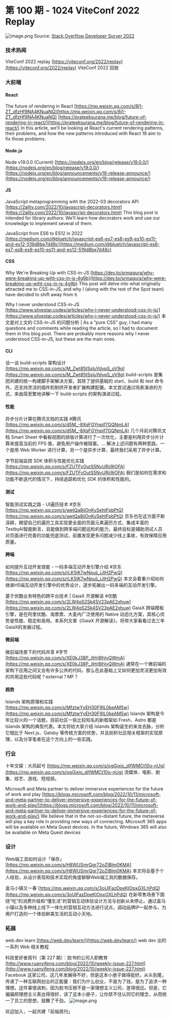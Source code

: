# 第 100 期 - 1024 ViteConf 2022 Replay
![image.png](https://cdn.nlark.com/yuque/0/2022/png/85771/1666542064145-2bf69efa-0cdd-4fef-a381-320cb3b11ee3.png#clientId=uad39d785-5bb9-4&crop=0&crop=0&crop=1&crop=1&errorMessage=unknown%20error&from=paste&height=573&id=ub8e359c2&margin=%5Bobject%20Object%5D&name=image.png&originHeight=1694&originWidth=1242&originalType=binary&ratio=1&rotation=0&showTitle=false&size=452455&status=error&style=none&taskId=u9305e6b8-f6c5-46b4-b65e-49450db5b1f&title=&width=420)
Source: [Stack Overflow Developer Surver 2022](https://survey.stackoverflow.co/2022/#section-most-popular-technologies-web-frameworks-and-technologies)
### 技术热闻
ViteConf 2022 replay
[https://viteconf.org/2022/replay](https://viteconf.org/2022/replay)
ViteConf 2022 回放

### 大前端
#### React
The future of rendering in React
[https://mp.weixin.qq.com/s/8j1-ZT_dfzHf9NA4KNuaNQ](https://mp.weixin.qq.com/s/8j1-ZT_dfzHf9NA4KNuaNQ)
[https://prateeksurana.me/blog/future-of-rendering-in-react/](https://prateeksurana.me/blog/future-of-rendering-in-react/)
In this article, we’ll be looking at React's current rendering patterns, their problems, and how the new patterns introduced with React 18 aim to fix those problems.

#### Node.js
Node v19.0.0 (Current)
[https://nodejs.org/en/blog/release/v19.0.0/](https://nodejs.org/en/blog/release/v19.0.0/)
[https://nodejs.org/en/blog/announcements/v19-release-announce/](https://nodejs.org/en/blog/announcements/v19-release-announce/)

#### JS
JavaScript metaprogramming with the 2022-03 decorators API
[https://2ality.com/2022/10/javascript-decorators.html](https://2ality.com/2022/10/javascript-decorators.html)
This blog post is intended for library authors: We’ll learn how decorators work and use our knowledge to implement several of them.

JavaScript from ES6 to ES12 in 2022
[https://medium.com/@bluetch/javascript-es6-es7-es8-es9-es10-es11-and-es12-519d8be7d48c](https://medium.com/@bluetch/javascript-es6-es7-es8-es9-es10-es11-and-es12-519d8be7d48c)

#### CSS
Why We're Breaking Up with CSS-in-JS
[https://dev.to/srmagura/why-were-breaking-up-wiht-css-in-js-4g9b](https://dev.to/srmagura/why-were-breaking-up-wiht-css-in-js-4g9b)
This post will delve into what originally attracted me to CSS-in-JS, and why I (along with the rest of the Spot team) have decided to shift away from it.

Why I never understood CSS-in-JS
[https://www.silvestar.codes/articles/why-i-never-understood-css-in-js/](https://www.silvestar.codes/articles/why-i-never-understood-css-in-js/)
本文是对上文的 CSS-in-JS 的问题分析 | As a “pure CSS” guy, I had many questions and comments while reading the article, so I had to document them in this blog post. There are probably more reasons why I never understood CSS-in-JS, but these are the main ones.

#### CLI
谈一谈 build-scripts 架构设计
[https://mp.weixin.qq.com/s/M_Zwt85tSsIuYdypS_oV9g](https://mp.weixin.qq.com/s/M_Zwt85tSsIuYdypS_oV9g)
build-scripts 是集团共建的统一构建脚手架解决方案，其除了提供基础的 start、build 和 test 命令外，还支持灵活的插件机制供开发者扩展构建配置。本文尝试通过场景演进的方式，来由简至繁地讲解一下 build-scripts 的架构演进过程。

#### 性能
异步分片计算在腾讯文档的实践 #腾讯
[https://mp.weixin.qq.com/s/d5M_-8XqFGYnpif7GQNmLA](https://mp.weixin.qq.com/s/d5M_-8XqFGYnpif7GQNmLA)
几个月前对腾讯文档 Smart Sheet 中看板视图的排版计算进行了一次优化，主要是利用异步分片计算来提高当前的 FPS 值，避免用户操作被阻塞。... 解决上述问题有两种思路，一个是用 Web Worker 进行计算，另一个是异步计算，最终我们采用了异步计算。

字节前端监控 SDK 体积与性能优化实践
[https://mp.weixin.qq.com/s/FZUTFvOutS5NvURjj9jOFA](https://mp.weixin.qq.com/s/FZUTFvOutS5NvURjj9jOFA)
我们是如何在需求和功能不断迭代的情况下，持续追踪和优化 SDK 的体积和性能的。

#### 测试
智能测试实践之路 - UI遍历技术 #京东
[https://mp.weixin.qq.com/s/wetQa8iiOnKySehtFpbPtQ](https://mp.weixin.qq.com/s/wetQa8iiOnKySehtFpbPtQ)
京东也在这方面不断深耕，期望自己的遍历工具实现更全面的页面元素遍历方式，集成丰富的TestbyAI智能断言，且能做到跨多端问题巡检的能力，最终目标是辅助测试人员对页面进行完善的功能兜底测试，前置发现更多问题减少线上事故，有效保障应用质量。

#### 跨端
如何提升互动开发效能 - 一码多端互动开发引擎介绍 #京东
[https://mp.weixin.qq.com/s/rLK5IK7wNpujj_iJlH2PwQ](https://mp.weixin.qq.com/s/rLK5IK7wNpujj_iJlH2PwQ)
本文会着重介绍如何继承H5端互动开发引擎中的优秀设计，逐步拓展出一码多端的互动开发引擎。

基于优酷业务特色的跨平台技术 | GaiaX 开源解读 #优酷
[https://mp.weixin.qq.com/s/2LW4qS2Sk4SV23pAE2xhuw](https://mp.weixin.qq.com/s/2LW4qS2Sk4SV23pAE2xhuw)
GaiaX 跨端模板引擎，是在阿里优酷、淘票票、大麦内广泛使用的 Native 动态化方案，其核心优势是性能、稳定和易用。本系列文章《GaiaX 开源解读》，将带大家看看过去三年GaiaX的发展过程。

#### 微前端
微前端场景下的代码共享 #字节
[https://mp.weixin.qq.com/s/XE0kJ38P_jIHr8lhlvQWmA](https://mp.weixin.qq.com/s/XE0kJ38P_jIHr8lhlvQWmA)
通常在一个微前端的架构下应用之间又会有许多公共的代码，那么在此基础上又如何更加灵活更加有效的共用这些代码呢？external？MF？

#### 趋势
Islands 架构原理和实践
[https://mp.weixin.qq.com/s/MfztwYyEH30F9IL0keAM5w](https://mp.weixin.qq.com/s/MfztwYyEH30F9IL0keAM5w)
Islands 架构是今年比较火的一个话题，目前社区一些比较知名的新框架如 Fresh、Astro 都是 Islands 架构的典型代表。本文将给大家介绍 Islands 架构诞生的来龙去脉，分析它相比于 Next.js、Gatsby 等传统方案的优势，并且剖析社区相关框架的实现原理，以及分享笔者在这个方向上的一些实践。

### 行业
十年文娱：大风起兮
[https://mp.weixin.qq.com/s/ogGjxio_djfWMCt10o-nUg](https://mp.weixin.qq.com/s/ogGjxio_djfWMCt10o-nUg)
流媒体、电影、剧集、综艺、游戏、短视频。

Microsoft and Meta partner to deliver immersive experiences for the future of work and play
[https://blogs.microsoft.com/blog/2022/10/11/microsoft-and-meta-partner-to-deliver-immersive-experiences-for-the-future-of-work-and-play/](https://blogs.microsoft.com/blog/2022/10/11/microsoft-and-meta-partner-to-deliver-immersive-experiences-for-the-future-of-work-and-play/)
We believe that in the not-so-distant future, the metaverse will play a key role in providing new ways of connecting. Microsoft 365 apps will be available on Meta Quest devices. In the future, Windows 365 will also be available on Meta Quest devices

### 设计
Web端工具如何设计「保存」
[https://mp.weixin.qq.com/s/H8WUSmrQgr72oZIBIm0KMA](https://mp.weixin.qq.com/s/H8WUSmrQgr72oZIBIm0KMA)
本文将会基于个人经验，从设计表现和技术实现的角度聊聊Web端工具的数据保存。

盒马小镇又一春
[https://mp.weixin.qq.com/s/3oUlFazDpeKIOpxGXLhPdQ](https://mp.weixin.qq.com/s/3oUlFazDpeKIOpxGXLhPdQ)
在新零售场景下围绕“吃”的消费升级和“懂生活”的营销互动体验设计方法与创新从未停止。通过盒马小镇以及多种线上线下一体化的营销互动方法进行试点，调动品牌IP一起参与，为用户打造的一个体验鲜美生活的互动小天地。

### 拓展
web.dev learn
[https://web.dev/learn/](https://web.dev/learn/)
web dev 出的一系列 Web 相关教程

科技爱好者周刊（第 227 期）：脸书的公司入职教育
[http://www.ruanyifeng.com/blog/2022/10/weekly-issue-227.html](http://www.ruanyifeng.com/blog/2022/10/weekly-issue-227.html)
Facebook 这家公司，这几年发展得不好，但是这本小册子做得挺好。从头到尾，传递了一种互联网创业的正能量：我们为什么创业，不是为了钱，是为了追求一种理想。这件事很讽刺，因为脸书压根不是一家理想主义公司，差得很远。但是，它偏偏把理想主义表达得很好，读了这本小册子，让你禁不住认同它的理念，从而统一了员工的思想，鼓舞了干劲。
![image.png](https://cdn.nlark.com/yuque/0/2020/png/85771/1605930034828-7fc81343-651f-4a15-8465-eebe5a23cf61.png#crop=0&crop=0&crop=1&crop=1&height=31&id=C5Hpa&margin=%5Bobject%20Object%5D&name=image.png&originHeight=90&originWidth=2186&originalType=binary&ratio=1&rotation=0&showTitle=false&size=14325&status=done&style=none&title=&width=746)


欢迎加入，一起共建「前端周刊」

